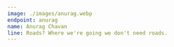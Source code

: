 ```yaml
---
image: ./images/anurag.webp
endpoint: anurag
name: Anurag Chavan
line: Roads? Where we're going we don't need roads.
---
```

